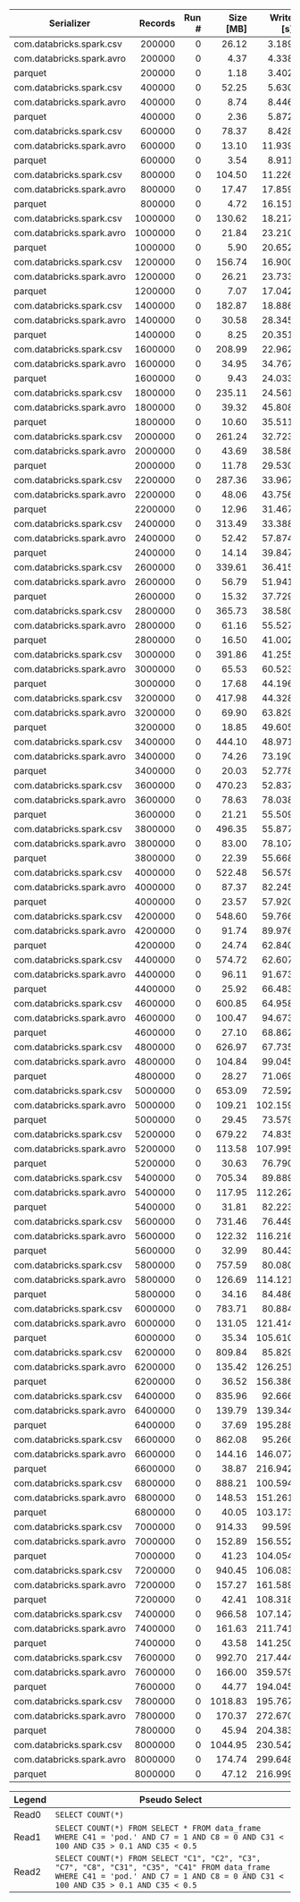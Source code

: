 | Serializer                       | Records      | Run #     | Size [MB]  | Write [s]  | Read0 [s]  | Read 1 [s] | Read 2 [s] |
| ----------                       | ------:      | ----:     | --------:  | --------:  | --------:  | ---------: | ---------: |
| com.databricks.spark.csv         |       200000 |         0 |      26.12 |      3.189 |      1.397 |      1.510 |      1.444 |
| com.databricks.spark.avro        |       200000 |         0 |       4.37 |      4.338 |      1.344 |      1.074 |      1.082 |
| parquet                          |       200000 |         0 |       1.18 |      3.402 |      0.387 |      0.438 |      0.345 |
| com.databricks.spark.csv         |       400000 |         0 |      52.25 |      5.630 |      2.598 |      2.608 |      2.494 |
| com.databricks.spark.avro        |       400000 |         0 |       8.74 |      8.446 |      1.907 |      2.091 |      2.076 |
| parquet                          |       400000 |         0 |       2.36 |      5.872 |      0.341 |      0.521 |      0.556 |
| com.databricks.spark.csv         |       600000 |         0 |      78.37 |      8.428 |      3.805 |      3.703 |      3.593 |
| com.databricks.spark.avro        |       600000 |         0 |      13.10 |     11.939 |      2.764 |      2.741 |      2.917 |
| parquet                          |       600000 |         0 |       3.54 |      8.911 |      0.432 |      0.524 |      0.568 |
| com.databricks.spark.csv         |       800000 |         0 |     104.50 |     11.226 |      5.016 |      4.887 |      4.815 |
| com.databricks.spark.avro        |       800000 |         0 |      17.47 |     17.859 |      3.998 |      4.362 |      4.444 |
| parquet                          |       800000 |         0 |       4.72 |     16.151 |      0.675 |      0.794 |      0.884 |
| com.databricks.spark.csv         |      1000000 |         0 |     130.62 |     18.217 |      8.493 |      8.034 |      7.260 |
| com.databricks.spark.avro        |      1000000 |         0 |      21.84 |     23.210 |      6.141 |      6.482 |      7.318 |
| parquet                          |      1000000 |         0 |       5.90 |     20.652 |      1.409 |      1.706 |      1.695 |
| com.databricks.spark.csv         |      1200000 |         0 |     156.74 |     16.900 |     14.276 |     12.914 |     11.881 |
| com.databricks.spark.avro        |      1200000 |         0 |      26.21 |     23.733 |      8.801 |      8.636 |      8.013 |
| parquet                          |      1200000 |         0 |       7.07 |     17.042 |      0.941 |      1.403 |      1.381 |
| com.databricks.spark.csv         |      1400000 |         0 |     182.87 |     18.886 |     15.875 |     13.009 |     10.534 |
| com.databricks.spark.avro        |      1400000 |         0 |      30.58 |     28.345 |     10.305 |      9.984 |     10.171 |
| parquet                          |      1400000 |         0 |       8.25 |     20.351 |      0.956 |      1.518 |      1.334 |
| com.databricks.spark.csv         |      1600000 |         0 |     208.99 |     22.962 |     12.723 |     11.825 |     10.546 |
| com.databricks.spark.avro        |      1600000 |         0 |      34.95 |     34.767 |      8.751 |      9.574 |      8.560 |
| parquet                          |      1600000 |         0 |       9.43 |     24.033 |      0.818 |      1.184 |      1.203 |
| com.databricks.spark.csv         |      1800000 |         0 |     235.11 |     24.561 |     10.828 |     10.401 |     10.534 |
| com.databricks.spark.avro        |      1800000 |         0 |      39.32 |     45.808 |     11.247 |     13.687 |     13.374 |
| parquet                          |      1800000 |         0 |      10.60 |     35.511 |      0.952 |      1.468 |      1.266 |
| com.databricks.spark.csv         |      2000000 |         0 |     261.24 |     32.723 |     14.738 |     12.101 |     12.012 |
| com.databricks.spark.avro        |      2000000 |         0 |      43.69 |     38.586 |      8.828 |      8.849 |      8.954 |
| parquet                          |      2000000 |         0 |      11.78 |     29.530 |      1.158 |      1.791 |      1.561 |
| com.databricks.spark.csv         |      2200000 |         0 |     287.36 |     33.967 |     21.626 |     14.489 |     18.480 |
| com.databricks.spark.avro        |      2200000 |         0 |      48.06 |     43.756 |      9.151 |      9.902 |      9.654 |
| parquet                          |      2200000 |         0 |      12.96 |     31.467 |      1.201 |      1.863 |      1.578 |
| com.databricks.spark.csv         |      2400000 |         0 |     313.49 |     33.388 |     24.642 |     17.758 |     15.980 |
| com.databricks.spark.avro        |      2400000 |         0 |      52.42 |     57.874 |     13.287 |     12.236 |     14.214 |
| parquet                          |      2400000 |         0 |      14.14 |     39.847 |      1.422 |      1.993 |      1.975 |
| com.databricks.spark.csv         |      2600000 |         0 |     339.61 |     36.415 |     26.686 |     17.658 |     16.183 |
| com.databricks.spark.avro        |      2600000 |         0 |      56.79 |     51.941 |     11.113 |     11.940 |     11.560 |
| parquet                          |      2600000 |         0 |      15.32 |     37.729 |      1.367 |      3.017 |      2.160 |
| com.databricks.spark.csv         |      2800000 |         0 |     365.73 |     38.580 |     17.032 |     16.617 |     16.523 |
| com.databricks.spark.avro        |      2800000 |         0 |      61.16 |     55.527 |     12.997 |     12.835 |     13.013 |
| parquet                          |      2800000 |         0 |      16.50 |     41.002 |      1.184 |      2.185 |      1.818 |
| com.databricks.spark.csv         |      3000000 |         0 |     391.86 |     41.255 |     18.045 |     17.619 |     17.500 |
| com.databricks.spark.avro        |      3000000 |         0 |      65.53 |     60.523 |     13.911 |     13.511 |     13.772 |
| parquet                          |      3000000 |         0 |      17.68 |     44.196 |      1.254 |      1.961 |      1.690 |
| com.databricks.spark.csv         |      3200000 |         0 |     417.98 |     44.328 |     19.305 |     18.726 |     20.158 |
| com.databricks.spark.avro        |      3200000 |         0 |      69.90 |     63.829 |     13.789 |     14.335 |     15.025 |
| parquet                          |      3200000 |         0 |      18.85 |     49.605 |      1.296 |      1.871 |      2.049 |
| com.databricks.spark.csv         |      3400000 |         0 |     444.10 |     48.971 |     21.293 |     20.695 |     20.893 |
| com.databricks.spark.avro        |      3400000 |         0 |      74.26 |     73.190 |     16.459 |     15.878 |     15.454 |
| parquet                          |      3400000 |         0 |      20.03 |     52.778 |      1.343 |      2.014 |      2.028 |
| com.databricks.spark.csv         |      3600000 |         0 |     470.23 |     52.837 |     22.578 |     21.967 |     21.953 |
| com.databricks.spark.avro        |      3600000 |         0 |      78.63 |     78.038 |     19.146 |     18.609 |     19.127 |
| parquet                          |      3600000 |         0 |      21.21 |     55.509 |      1.493 |      2.170 |      2.211 |
| com.databricks.spark.csv         |      3800000 |         0 |     496.35 |     55.877 |     23.681 |     24.225 |     23.193 |
| com.databricks.spark.avro        |      3800000 |         0 |      83.00 |     78.107 |     17.294 |     17.109 |     17.502 |
| parquet                          |      3800000 |         0 |      22.39 |     55.668 |      1.420 |      2.347 |      1.979 |
| com.databricks.spark.csv         |      4000000 |         0 |     522.48 |     56.579 |     24.794 |     24.284 |     24.327 |
| com.databricks.spark.avro        |      4000000 |         0 |      87.37 |     82.245 |     19.216 |     19.894 |     18.409 |
| parquet                          |      4000000 |         0 |      23.57 |     57.920 |      1.544 |      2.332 |      2.292 |
| com.databricks.spark.csv         |      4200000 |         0 |     548.60 |     59.766 |     26.525 |     25.977 |     25.666 |
| com.databricks.spark.avro        |      4200000 |         0 |      91.74 |     89.976 |     21.572 |     19.675 |     19.911 |
| parquet                          |      4200000 |         0 |      24.74 |     62.840 |      1.585 |      2.584 |      2.569 |
| com.databricks.spark.csv         |      4400000 |         0 |     574.72 |     62.607 |     27.510 |     26.876 |     26.692 |
| com.databricks.spark.avro        |      4400000 |         0 |      96.11 |     91.673 |     19.419 |     19.886 |     20.540 |
| parquet                          |      4400000 |         0 |      25.92 |     66.483 |      1.724 |      2.681 |      2.639 |
| com.databricks.spark.csv         |      4600000 |         0 |     600.85 |     64.958 |     28.624 |     28.969 |     27.951 |
| com.databricks.spark.avro        |      4600000 |         0 |     100.47 |     94.673 |     21.337 |     21.819 |     21.309 |
| parquet                          |      4600000 |         0 |      27.10 |     68.862 |      1.909 |      3.333 |      3.548 |
| com.databricks.spark.csv         |      4800000 |         0 |     626.97 |     67.735 |     30.154 |     29.272 |     29.237 |
| com.databricks.spark.avro        |      4800000 |         0 |     104.84 |     99.045 |     21.063 |     21.904 |     22.028 |
| parquet                          |      4800000 |         0 |      28.27 |     71.069 |      1.769 |      2.761 |      2.770 |
| com.databricks.spark.csv         |      5000000 |         0 |     653.09 |     72.592 |     30.877 |     30.212 |     30.770 |
| com.databricks.spark.avro        |      5000000 |         0 |     109.21 |    102.159 |     21.810 |     24.300 |     23.338 |
| parquet                          |      5000000 |         0 |      29.45 |     73.579 |      1.807 |      2.784 |      2.707 |
| com.databricks.spark.csv         |      5200000 |         0 |     679.22 |     74.835 |     33.360 |     31.983 |     32.948 |
| com.databricks.spark.avro        |      5200000 |         0 |     113.58 |    107.995 |     23.478 |     24.067 |     23.951 |
| parquet                          |      5200000 |         0 |      30.63 |     76.790 |      2.479 |      3.363 |      3.055 |
| com.databricks.spark.csv         |      5400000 |         0 |     705.34 |     89.889 |     39.130 |     33.771 |     35.134 |
| com.databricks.spark.avro        |      5400000 |         0 |     117.95 |    112.262 |     24.361 |     24.967 |     25.463 |
| parquet                          |      5400000 |         0 |      31.81 |     82.223 |      2.690 |      3.434 |      3.212 |
| com.databricks.spark.csv         |      5600000 |         0 |     731.46 |     76.449 |     33.027 |     31.703 |     32.733 |
| com.databricks.spark.avro        |      5600000 |         0 |     122.32 |    116.216 |     24.905 |     25.223 |     25.771 |
| parquet                          |      5600000 |         0 |      32.99 |     80.443 |      2.677 |      3.064 |      3.017 |
| com.databricks.spark.csv         |      5800000 |         0 |     757.59 |     80.080 |     35.269 |     32.875 |     33.895 |
| com.databricks.spark.avro        |      5800000 |         0 |     126.69 |    114.121 |     24.588 |     25.506 |     27.338 |
| parquet                          |      5800000 |         0 |      34.16 |     84.486 |      3.204 |      3.530 |      3.416 |
| com.databricks.spark.csv         |      6000000 |         0 |     783.71 |     80.884 |     35.779 |     33.830 |     34.137 |
| com.databricks.spark.avro        |      6000000 |         0 |     131.05 |    121.414 |     26.558 |     28.497 |     28.081 |
| parquet                          |      6000000 |         0 |      35.34 |    105.610 |      4.558 |      6.016 |      5.043 |
| com.databricks.spark.csv         |      6200000 |         0 |     809.84 |     85.829 |     37.832 |     36.000 |     36.229 |
| com.databricks.spark.avro        |      6200000 |         0 |     135.42 |    126.251 |     27.744 |     28.943 |     29.800 |
| parquet                          |      6200000 |         0 |      36.52 |    156.386 |      5.989 |      5.007 |      5.852 |
| com.databricks.spark.csv         |      6400000 |         0 |     835.96 |     92.666 |     40.704 |     39.113 |     39.072 |
| com.databricks.spark.avro        |      6400000 |         0 |     139.79 |    139.344 |     29.197 |     30.985 |     32.481 |
| parquet                          |      6400000 |         0 |      37.69 |    195.288 |      5.221 |      6.473 |      7.790 |
| com.databricks.spark.csv         |      6600000 |         0 |     862.08 |     95.266 |     41.810 |     40.689 |     40.840 |
| com.databricks.spark.avro        |      6600000 |         0 |     144.16 |    146.077 |     34.514 |     33.177 |     33.596 |
| parquet                          |      6600000 |         0 |      38.87 |    216.942 |      3.823 |      4.213 |      3.859 |
| com.databricks.spark.csv         |      6800000 |         0 |     888.21 |    100.594 |     43.444 |     42.481 |     42.142 |
| com.databricks.spark.avro        |      6800000 |         0 |     148.53 |    151.261 |     32.914 |     37.818 |     44.639 |
| parquet                          |      6800000 |         0 |      40.05 |    103.173 |      2.499 |      4.744 |      3.841 |
| com.databricks.spark.csv         |      7000000 |         0 |     914.33 |     99.599 |     43.443 |     42.312 |     41.956 |
| com.databricks.spark.avro        |      7000000 |         0 |     152.89 |    156.552 |     37.649 |     41.106 |     42.770 |
| parquet                          |      7000000 |         0 |      41.23 |    104.054 |      2.264 |      4.108 |      3.489 |
| com.databricks.spark.csv         |      7200000 |         0 |     940.45 |    106.083 |     46.085 |     44.360 |     44.322 |
| com.databricks.spark.avro        |      7200000 |         0 |     157.27 |    161.589 |     39.109 |     42.679 |     38.072 |
| parquet                          |      7200000 |         0 |      42.41 |    108.318 |      2.539 |      4.247 |      4.156 |
| com.databricks.spark.csv         |      7400000 |         0 |     966.58 |    107.147 |     46.807 |     45.760 |     45.507 |
| com.databricks.spark.avro        |      7400000 |         0 |     161.63 |    211.741 |     38.721 |     38.889 |     38.131 |
| parquet                          |      7400000 |         0 |      43.58 |    141.250 |      3.534 |      5.515 |      5.452 |
| com.databricks.spark.csv         |      7600000 |         0 |     992.70 |    217.444 |     98.253 |     95.023 |     94.122 |
| com.databricks.spark.avro        |      7600000 |         0 |     166.00 |    359.579 |     61.241 |     67.100 |     66.368 |
| parquet                          |      7600000 |         0 |      44.77 |    194.045 |      5.562 |      7.838 |      7.965 |
| com.databricks.spark.csv         |      7800000 |         0 |    1018.83 |    195.767 |     91.644 |     88.445 |     88.166 |
| com.databricks.spark.avro        |      7800000 |         0 |     170.37 |    272.670 |     55.080 |     60.729 |     60.093 |
| parquet                          |      7800000 |         0 |      45.94 |    204.383 |      5.460 |      7.198 |      7.469 |
| com.databricks.spark.csv         |      8000000 |         0 |    1044.95 |    230.542 |    106.643 |    103.261 |    103.417 |
| com.databricks.spark.avro        |      8000000 |         0 |     174.74 |    299.648 |     64.709 |     68.059 |     67.212 |
| parquet                          |      8000000 |         0 |      47.12 |    216.999 |      5.129 |      8.296 |      8.257 |


| Legend | Pseudo Select |
| ------ | ------------- |
| Read0 | `SELECT COUNT(*)` |
| Read1 | `SELECT COUNT(*) FROM SELECT * FROM data_frame WHERE C41 = 'pod.' AND C7 = 1 AND C8 = 0 AND C31 < 100 AND C35 > 0.1 AND C35 < 0.5` |
| Read2 | `SELECT COUNT(*) FROM SELECT "C1", "C2", "C3", "C7", "C8", "C31", "C35", "C41" FROM data_frame WHERE C41 = 'pod.' AND C7 = 1 AND C8 = 0 AND C31 < 100 AND C35 > 0.1 AND C35 < 0.5` |

